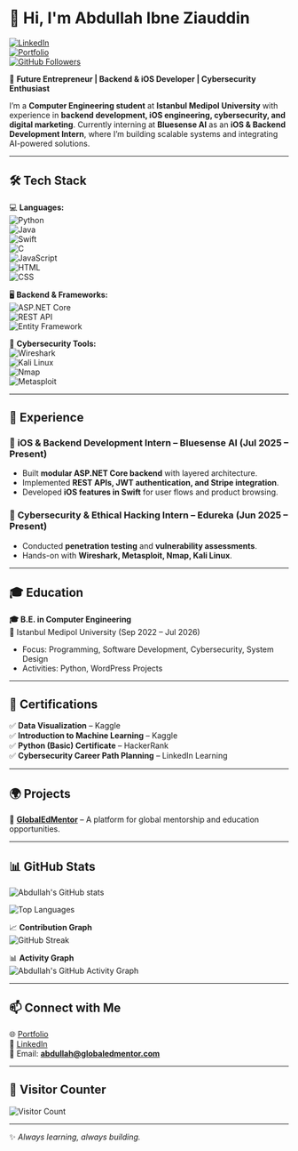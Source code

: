 # 👋 Hi, I'm Abdullah Ibne Ziauddin  

[![LinkedIn](https://img.shields.io/badge/LinkedIn-0077B5?logo=linkedin&logoColor=white)](https://linkedin.com/in/abdullah-ibne-ziauddin-9344a620b)  
[![Portfolio](https://img.shields.io/badge/🌐-Portfolio-8A2BE2)](https://globaledmentor.com)  
[![GitHub Followers](https://img.shields.io/github/followers/YOUR_GITHUB_USERNAME?label=Follow&style=social)](https://github.com/abdullahziauddin)  

🚀 **Future Entrepreneur | Backend & iOS Developer | Cybersecurity Enthusiast**  

I’m a **Computer Engineering student** at **Istanbul Medipol University** with experience in **backend development, iOS engineering, cybersecurity, and digital marketing**. Currently interning at **Bluesense AI** as an **iOS & Backend Development Intern**, where I’m building scalable systems and integrating AI-powered solutions.  

---

## 🛠️ Tech Stack  

💻 **Languages:**  
![Python](https://img.shields.io/badge/Python-3776AB?logo=python&logoColor=white)  
![Java](https://img.shields.io/badge/Java-ED8B00?logo=java&logoColor=white)  
![Swift](https://img.shields.io/badge/Swift-FA7343?logo=swift&logoColor=white)  
![C](https://img.shields.io/badge/C-00599C?logo=c&logoColor=white)  
![JavaScript](https://img.shields.io/badge/JavaScript-F7DF1E?logo=javascript&logoColor=black)  
![HTML](https://img.shields.io/badge/HTML5-E34F26?logo=html5&logoColor=white)  
![CSS](https://img.shields.io/badge/CSS3-1572B6?logo=css3&logoColor=white)  

🖥️ **Backend & Frameworks:**  
![ASP.NET Core](https://img.shields.io/badge/ASP.NET_Core-512BD4?logo=dotnet&logoColor=white)  
![REST API](https://img.shields.io/badge/REST%20API-FF6F00?logo=fastapi&logoColor=white)  
![Entity Framework](https://img.shields.io/badge/Entity_Framework-68217A?logo=dotnet&logoColor=white)  

🔐 **Cybersecurity Tools:**  
![Wireshark](https://img.shields.io/badge/Wireshark-1679A7?logo=wireshark&logoColor=white)  
![Kali Linux](https://img.shields.io/badge/Kali_Linux-268BEE?logo=kalilinux&logoColor=white)  
![Nmap](https://img.shields.io/badge/Nmap-2C2D72?logo=nmap&logoColor=white)  
![Metasploit](https://img.shields.io/badge/Metasploit-00BFFF?logo=metasploit&logoColor=white)  

---

## 💼 Experience  

### 🔹 **iOS & Backend Development Intern – Bluesense AI (Jul 2025 – Present)**  
- Built **modular ASP.NET Core backend** with layered architecture.  
- Implemented **REST APIs, JWT authentication, and Stripe integration**.  
- Developed **iOS features in Swift** for user flows and product browsing.  

### 🔹 **Cybersecurity & Ethical Hacking Intern – Edureka (Jun 2025 – Present)**  
- Conducted **penetration testing** and **vulnerability assessments**.  
- Hands-on with **Wireshark, Metasploit, Nmap, Kali Linux**.  

---

## 🎓 Education  

**🎓 B.E. in Computer Engineering**  
📍 Istanbul Medipol University (Sep 2022 – Jul 2026)  
- Focus: Programming, Software Development, Cybersecurity, System Design  
- Activities: Python, WordPress Projects  

---

## 📜 Certifications  

✅ **Data Visualization** – Kaggle  
✅ **Introduction to Machine Learning** – Kaggle  
✅ **Python (Basic) Certificate** – HackerRank  
✅ **Cybersecurity Career Path Planning** – LinkedIn Learning  

---

## 🌍 Projects  

🔹 **[GlobalEdMentor](https://globaledmentor.com/)** – A platform for global mentorship and education opportunities.  

---

## 📊 GitHub Stats  

![Abdullah's GitHub stats](https://github-readme-stats.vercel.app/api?username=abdullahziauddin&show_icons=true&theme=tokyonight&title_color=8A2BE2&icon_color=00BFFF&text_color=FFFFFF&bg_color=0A0A0A)  

![Top Languages](https://github-readme-stats.vercel.app/api/top-langs/?username=abdullahziauddin&layout=compact&theme=tokyonight&title_color=8A2BE2&text_color=FFFFFF&bg_color=0A0A0A)  

📈 **Contribution Graph**  
![GitHub Streak](https://github-readme-streak-stats.herokuapp.com/?user=abdullahziauddin&theme=tokyonight&ring=8A2BE2&fire=FF6F00&currStreakLabel=00BFFF)  

📊 **Activity Graph**  
![Abdullah's GitHub Activity Graph](https://github-readme-activity-graph.vercel.app/graph?username=abdullahziauddin&theme=tokyo-night&bg_color=0A0A0A&color=8A2BE2&line=00BFFF&point=FF6F00)  

---

## 📫 Connect with Me  

🌐 [Portfolio](https://globaledmentor.com)  
💼 [LinkedIn](https://linkedin.com/in/abdullah-ibne-ziauddin-9344a620b)  
📧 Email: **abdullah@globaledmentor.com**  

---

## 👀 Visitor Counter  

![Visitor Count](https://komarev.com/ghpvc/?username=abdullahziauddin&label=Profile%20Views&color=8A2BE2&style=flat)  

---

✨ *Always learning, always building.*  
